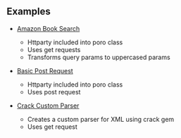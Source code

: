 ## Examples

* [Amazon Book Search](awws.rb)
    * Httparty included into poro class
    * Uses get requests
    * Transforms query params to uppercased params

* [Basic Post Request](basic.rb)
    * Httparty included into poro class
    * Uses post request

* [Crack Custom Parser](crack.rb)
    * Creates a custom parser for XML using crack gem
    * Uses get request
    